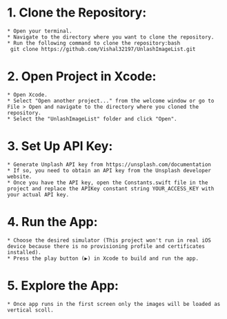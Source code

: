 # 1. Clone the Repository:
    * Open your terminal.
    * Navigate to the directory where you want to clone the repository.
    * Run the following command to clone the repository:bash
     git clone https://github.com/Vishal32197/UnlashImageList.git 

# 2. Open Project in Xcode:
    * Open Xcode.
    * Select "Open another project..." from the welcome window or go to File > Open and navigate to the directory where you cloned the repository.
    * Select the "UnlashImageList" folder and click "Open".
    
# 3. Set Up API Key:
    * Generate Unplash API key from https://unsplash.com/documentation
    * If so, you need to obtain an API key from the Unsplash developer website.
    * Once you have the API key, open the Constants.swift file in the project and replace the APIKey constant string YOUR_ACCESS_KEY with your actual API key.
    
# 4. Run the App:
    * Choose the desired simulator (This project won't run in real iOS device because there is no provisioning profile and certificates installed).
    * Press the play button (▶︎) in Xcode to build and run the app.

# 5. Explore the App:
    * Once app runs in the first screen only the images will be loaded as vertical scoll.


   
